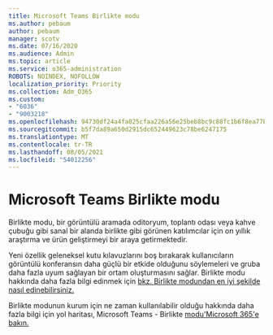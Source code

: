 ```yaml
---
title: Microsoft Teams Birlikte modu
ms.author: pebaum
author: pebaum
manager: scotv
ms.date: 07/16/2020
ms.audience: Admin
ms.topic: article
ms.service: o365-administration
ROBOTS: NOINDEX, NOFOLLOW
localization_priority: Priority
ms.collection: Adm_O365
ms.custom:
- "6036"
- "9003218"
ms.openlocfilehash: 94730df24a4fa025cfaa226a56e25beb8bc9c88fc1b6f8ea77bc6e97ee7c73f8
ms.sourcegitcommit: b5f7da89a650d2915dc652449623c78be6247175
ms.translationtype: MT
ms.contentlocale: tr-TR
ms.lasthandoff: 08/05/2021
ms.locfileid: "54012256"
---
```

# <a name="microsoft-teams-together-mode"></a>Microsoft Teams Birlikte modu

Birlikte modu, bir görüntülü aramada oditoryum, toplantı odası veya kahve çubuğu gibi sanal bir alanda birlikte gibi görünen katılımcılar için on yıllık araştırma ve ürün geliştirmeyi bir araya getirmektedir. 

Yeni özellik geleneksel kutu kılavuzlarını boş bırakarak kullanıcıların görüntülü konferansın daha güçlü bir etkide olduğunu söylemeleri ve gruba daha fazla uyum sağlayan bir ortam oluşturmasını sağlar. Birlikte modu hakkında daha fazla bilgi edinmek için [bkz. Birlikte modundan en iyi şekilde nasıl edinebilirsiniz.](https://techcommunity.microsoft.com/t5/microsoft-teams-blog/how-to-get-the-most-from-together-mode/ba-p/1509496)  

Birlikte modunun kurum için ne zaman kullanılabilir olduğu hakkında daha fazla bilgi için yol haritası, Microsoft Teams - Birlikte [modu'Microsoft 365'e bakın.](https://www.microsoft.com/microsoft-365/roadmap?featureid=65942)